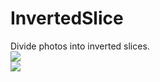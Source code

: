 # InvertedSlice
Divide photos into inverted slices.<br>
![](https://i.imgur.com/WAVBqP7.jpg)<br>
![](https://i.imgur.com/3oaFltd.png)